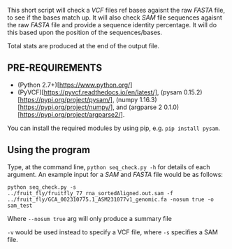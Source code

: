 This short script will check a _VCF_ files ref bases agaisnt the raw _FASTA_ file, to see if the bases match up. 
It will also check _SAM_ file sequences agaisnt the raw _FASTA_ file and provide a sequence identity percentage.
It will do this based upon the position of the sequences/bases. 

Total stats are produced at the end of the output file.

## PRE-REQUIREMENTS

- (Python 2.7+)[https://www.python.org/]
- (PyVCF)[https://pyvcf.readthedocs.io/en/latest/], (pysam 0.15.2)[https://pypi.org/project/pysam/], (numpy 1.16.3)[https://pypi.org/project/numpy/], and (argparse 2 0.1.0)[https://pypi.org/project/argparse2/].

You can install the required modules by using pip, e.g. `pip install pysam`.

## Using the program

Type, at the command line, `python seq_check.py -h` for details of each argument. An example input for a _SAM_ and _FASTA_ file would be as follows: 

`python seq_check.py -s ../fruit_fly/fruitfly_77_rna_sortedAligned.out.sam -f     ../fruit_fly/GCA_002310775.1_ASM231077v1_genomic.fa -nosum true -o sam_test`

Where `--nosum true` arg will only produce a summary file

`-v` would be used instead to specify a VCF file, where `-s` specifies a SAM file.

